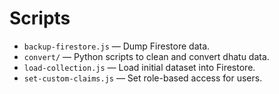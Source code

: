 # Scripts

- `backup-firestore.js` — Dump Firestore data.
- `convert/` — Python scripts to clean and convert dhatu data.
- `load-collection.js` — Load initial dataset into Firestore.
- `set-custom-claims.js` — Set role-based access for users.

